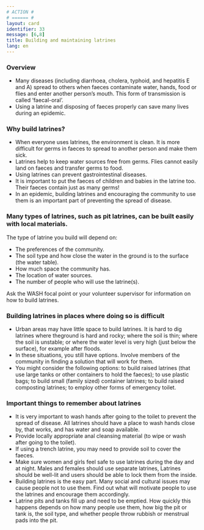 ```yaml
---
# ACTION #
# ====== #
layout: card
identifier: 33
message: [6,8]
title: Building and maintaining latrines
lang: en
---
```


### Overview

- Many diseases (including diarrhoea, cholera, typhoid, and hepatitis E and A) spread to others when faeces contaminate water, hands, food or flies and enter another person’s mouth. This form of transmission is called ‘faecal-oral’. 
- Using a latrine and disposing of faeces properly can save many lives during an epidemic.

### Why build latrines?

- When everyone uses latrines, the environment is clean. It is more difficult for germs in faeces to spread to another person and make them sick. 
- Latrines help to keep water sources free from germs. Flies cannot easily land on faeces and transfer germs to food. 
- Using latrines can prevent gastrointestinal diseases.
- It is important to put the faeces of children and babies in the latrine too. Their faeces contain just as many germs! 
- In an epidemic, building latrines and encouraging the community to use them is an important part of preventing the spread of disease.

### Many types of latrines, such as pit latrines, can be built easily with local materials. 

The type of latrine you build will depend on: 
-	The preferences of the community. 
-	The soil type and how close the water in the ground is to the surface (the water table). 
-	How much space the community has. 
-	The location of water sources. 
-	The number of people who will use the latrine(s). 

Ask the WASH focal point or your volunteer supervisor for information on how to build latrines. 

### Building latrines in places where doing so is difficult 
- Urban areas may have little space to build latrines. It is hard to dig latrines where theground is hard and rocky; where the soil is thin; where the soil is unstable; or where the water level is very high (just below the surface), for example after floods. 
- In these situations, you still have options. Involve members of the community in finding a solution that will work for them. 
- You might consider the following options: to build raised latrines (that use large tanks or other containers to hold the faeces); to use plastic bags; to build small (family sized) container latrines; to build raised composting latrines; to employ other forms of emergency toilet. 

### Important things to remember about latrines
- It is very important to wash hands after going to the toilet to prevent the spread of disease. All latrines should have a place to wash hands close by, that works, and has water and soap available. 
- Provide locally appropriate anal cleansing material (to wipe or wash after going to the toilet). 
- If using a trench latrine, you may need to provide soil to cover the faeces. 
- Make sure women and girls feel safe to use latrines during the day and at night. Males and females should use separate latrines, Latrines should be well-lit and users should be able to lock them from the inside. 
- Building latrines is the easy part. Many social and cultural issues may cause people not to use them. Find out what will motivate people to use the latrines and encourage them accordingly. 
- Latrine pits and tanks fill up and need to be emptied. How quickly this happens depends on how many people use them, how big the pit or tank is, the soil type, and whether people throw rubbish or menstrual pads into the pit. 
